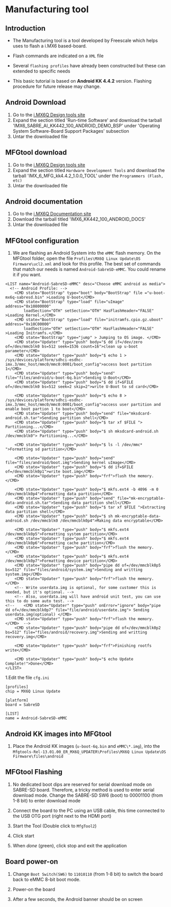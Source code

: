 # Manufacturing tool

## Introduction

* The Manufacturing tool is a tool developed by Freescale which helps uses to flash a i.MX6 
based-board.

* Flash commands are indicated on a `XML` file

* Several `flashing profiles` have already been constructed but these can extended to
  specific needs

* This basic tutorial is based on **Android KK 4.4.2** version. Flashing procedure for future
release may change.

## Android Download

1. Go to the [i.MX6Q Design tools site][imx6q_design]
1. Expand the section titled 'Run-time Software' and download the tarball
'IMX6_SABRE_AI_KK442_100_ANDROID_DEMO_BSP' under 'Operating System
Software-Board Support Packages' subsection
1. Untar the downloaded file

## MFGtool download 

1. Go to the [i.MX6Q Design tools site][imx6q_design]
1. Expand the section titled `Hardware Development Tools` and download the
tarball 'IMX_6_MFG_kk4.4.2_1.0.0_TOOL' under the `Programmers (Flash, etc)`
1. Untar the downloaded file

## Android documentation

1. Go to the [i.MX6Q Documentation site][imx6q_doc]
1. Download the tarball titled 'IMX6_KK442_100_ANDROID_DOCS'
1. Untar the downloaded file

## MFGtool configuration

1. We are flashing an Android System into the `eMMC` flash memory. On the MFGtool
folder, open the file `Profiles\MX6Q Linux Update\OS Firmware\ucl2.xml` and
look for this profile. The best set of commands that match our needs is named
`Android-SabreSD-eMMC`. You could rename it if you want.

~~~~{.xml}
<LIST name="Android-SabreSD-eMMC" desc="Choose eMMC android as media">
  <!-- Android Profile: -->
	<CMD state="BootStrap" type="boot" body="BootStrap" file ="u-boot-mx6q-sabresd.bin" >Loading U-boot</CMD>
	<CMD state="BootStrap" type="load" file="uImage" address="0x10800000"
        loadSection="OTH" setSection="OTH" HasFlashHeader="FALSE" >Loading Kernel.</CMD>
    <CMD state="BootStrap" type="load" file="initramfs.cpio.gz.uboot" address="0x10C00000"
        loadSection="OTH" setSection="OTH" HasFlashHeader="FALSE" >Loading Initramfs.</CMD>
    <CMD state="BootStrap" type="jump" > Jumping to OS image. </CMD>
	<CMD state="Updater" type="push" body="$ dd if=/dev/zero of=/dev/mmcblk0 bs=512 seek=1536 count=16">clean up u-boot parameter</CMD>
	<CMD state="Updater" type="push" body="$ echo 1 > /sys/devices/platform/sdhci-esdhc-imx.3/mmc_host/mmc0/mmc0:0001/boot_config">access boot partition 1</CMD>
	<CMD state="Updater" type="push" body="send" file="files/android/u-boot-6q.bin">Sending U-Boot</CMD>
	<CMD state="Updater" type="push" body="$ dd if=$FILE of=/dev/mmcblk0 bs=512 seek=2 skip=2">write U-Boot to sd card</CMD>

	<CMD state="Updater" type="push" body="$ echo 8 > /sys/devices/platform/sdhci-esdhc-imx.3/mmc_host/mmc0/mmc0:0001/boot_config">access user partition and enable boot partion 1 to boot</CMD>
	<CMD state="Updater" type="push" body="send" file="mksdcard-android.sh.tar">Sending partition shell</CMD>
	<CMD state="Updater" type="push" body="$ tar xf $FILE "> Partitioning...</CMD>
	<CMD state="Updater" type="push" body="$ sh mksdcard-android.sh /dev/mmcblk0"> Partitioning...</CMD>

	<CMD state="Updater" type="push" body="$ ls -l /dev/mmc* ">Formatting sd partition</CMD>

	<CMD state="Updater" type="push" body="send" file="files/android/boot.img">Sending kernel uImage</CMD>
	<CMD state="Updater" type="push" body="$ dd if=$FILE of=/dev/mmcblk0p1">write boot.img</CMD>
	<CMD state="Updater" type="push" body="frf">flush the memory.</CMD>

	<CMD state="Updater" type="push" body="$ mkfs.ext4 -b 4096 -m 0 /dev/mmcblk0p4">Formatting data partition</CMD>
	<CMD state="Updater" type="push" body="send" file="mk-encryptable-data-android.sh.tar">Sending data partition shell</CMD>
	<CMD state="Updater" type="push" body="$ tar xf $FILE ">Extracting data partition shell</CMD>
	<CMD state="Updater" type="push" body="$ sh mk-encryptable-data-android.sh /dev/mmcblk0 /dev/mmcblk0p4">Making data encryptable</CMD>

	<CMD state="Updater" type="push" body="$ mkfs.ext4 /dev/mmcblk0p5">Formatting system partition</CMD>
	<CMD state="Updater" type="push" body="$ mkfs.ext4 /dev/mmcblk0p6">Formatting cache partition</CMD>
	<CMD state="Updater" type="push" body="frf">flush the memory.</CMD>
	<CMD state="Updater" type="push" body="$ mkfs.ext4 /dev/mmcblk0p7">Formatting device partition</CMD>
	<CMD state="Updater" type="push" body="pipe dd of=/dev/mmcblk0p5 bs=512" file="files/android/system.img">Sending and writting system.img</CMD>
	<CMD state="Updater" type="push" body="frf">flush the memory.</CMD>
	<!-- Write userdata.img is optional, for some customer this is needed, but it's optional. -->
	<!-- Also, userdata.img will have android unit test, you can use this to do some auto test. -->
<!--	<CMD state="Updater" type="push" onError="ignore" body="pipe dd of=/dev/mmcblk0p7" file="file/android/userdate.img"> Sending userdata.img(optional) </CMD>
	<CMD state="Updater" type="push" body="frf">flush the memory.</CMD>  -->
	<CMD state="Updater" type="push" body="pipe dd of=/dev/mmcblk0p2 bs=512" file="files/android/recovery.img">Sending and writting recovery.img</CMD>

	<CMD state="Updater" type="push" body="frf">Finishing rootfs write</CMD>

	<CMD state="Updater" type="push" body="$ echo Update Complete!">Done</CMD>
</LIST>
~~~~

1.Edit the file `cfg.ini`

~~~~
[profiles]
chip = MX6Q Linux Update

[platform]
board = SabreSD

[LIST]
name = Android-SabreSD-eMMC
~~~~

## Android KK images into MFGtool

1. Place the Android KK images (`u-boot-6q.bin` and `eMMC\*.img`), into the
 `Mfgtools-Rel-13.01.00_ER_MX6Q_UPDATER\Profiles\MX6Q Linux Update\OS
 Firmware\files\android`

## MFGtool Flashing

1. No dedicated boot dips are reserved for serial download mode on SABRE-SD board. Therefore, a tricky method is used
 to enter serial download mode. Change the SABRE-SD SW6 (boot) to 00001100 (from 1-8 bit) to enter download
 mode

1. Connect the board to the PC using an USB cable, this time connected to the
USB OTG port (right next to the HDMI port)

1. Start the Tool (Double click to `MfgTool2`)

1. Click start

1. When *done* (green), click stop and exit the application

## Board power-on

1. Change `Boot Switch(SW6)` to `11010110` (from 1-8 bit) to switch the board back to eMMC 8-bit boot mode.

1. Power-on the board 

1. After a few seconds, the Android banner should be on screen

[imx6q_design]: http://www.freescale.com/webapp/sps/site/prod_summary.jsp?code=i.MX6Q&fpsp=1&tab=Design_Tools_Tab
[imx6q_doc]: http://www.freescale.com/webapp/sps/site/prod_summary.jsp?code=i.MX6Q&fpsp=1&tab=Documentation_Tab
